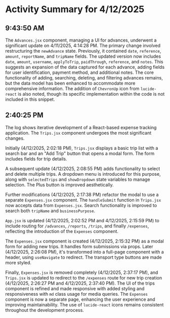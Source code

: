 # Activity Summary for 4/12/2025

## 9:43:50 AM
The `Advances.jsx` component, managing a UI for advances, underwent a significant update on 4/11/2025, 4:14:28 PM.  The primary change involved restructuring the `newAdvance` state.  Previously, it contained `date`, `reference`, `amount`, `reportName`, and `tripName` fields.  The updated version now includes `date`, `amount`, `username`, `applyToTrip`, `paidThrough`, `reference`, and `notes`. This suggests an expansion of the data captured for each advance, adding fields for user identification, payment method, and additional notes.  The core functionality of adding, searching, deleting, and filtering advances remains, but the data model has been enhanced to accommodate more comprehensive information.  The addition of `ChevronUp` icon from `lucide-react` is also noted, though its specific implementation within the code is not included in this snippet.


## 2:40:25 PM
The log shows iterative development of a React-based expense tracking application.  The `Trips.jsx` component undergoes the most significant changes.

Initially (4/12/2025, 2:02:18 PM), `Trips.jsx` displays a basic trip list with a search bar and an "Add Trip" button that opens a modal form. The form includes fields for trip details.

A subsequent update (4/12/2025, 2:08:55 PM) adds functionality to select and delete multiple trips.  A dropdown menu is introduced for this purpose, along with  `selectedTrips` and `showDropdown` state variables to manage selection. The Plus button is improved aesthetically.

Further modifications (4/12/2025, 2:17:38 PM) refactor the modal to use a separate `Expenses.jsx` component. The `handleSubmit` function in `Trips.jsx` now accepts data from `Expenses.jsx`. Search functionality is improved to search both `tripName` and `businessPurpose`.

`App.jsx` is updated (4/12/2025, 2:02:52 PM and 4/12/2025, 2:15:59 PM) to include routing for `/advances`, `/reports`, `/trips`, and finally `/expenses`, reflecting the introduction of the `Expenses` component.

The `Expenses.jsx` component is created (4/12/2025, 2:15:32 PM) as a modal form for adding new trips.  It handles form submissions via props.  Later (4/12/2025, 2:26:08 PM), it's transformed into a full-page component with a header, using `useNavigate` to redirect. The transport type buttons are made more styled.

Finally, `Expenses.jsx` is removed completely (4/12/2025, 2:37:17 PM), and `Trips.jsx` is updated to redirect to the `/expenses` route for new trip creation (4/12/2025, 2:26:27 PM and 4/12/2025, 2:37:40 PM).  The UI of the trips component is refined and made responsive with added styling and responsiveness with `md` class usage for media queries.  The `Expenses` component is now a separate page, enhancing the user experience and improving maintainability.  The use of `lucide-react` icons remains consistent throughout the development process.
